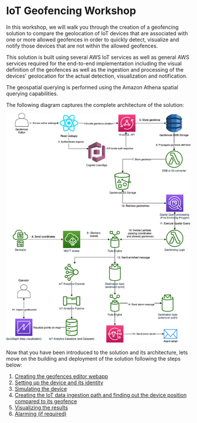 # IoT Geofencing Workshop

In this workshop, we will walk you through the creation of a geofencing solution to compare the geolocation of IoT devices that are associated with one or more allowed geofences in order to quickly detect, visualize and notify those devices that are not within the allowed geofences.

This solution is built using several AWS IoT services as well as general AWS services required for the end-to-end implementation including the visual definition of the geofences as well as the ingestion and processing of the devices' geolocation for the actual detection, visualization and notification.

The geospatial querying is performed using the Amazon Athena spatial querying capabilities.

The following diagram captures the complete architecture of the solution:

![Image of Architecture](arch.png)

Now that you have been introduced to the solution and its architecture, lets move on the building and deployment of the solution following the steps below:

1. [Creating the geofences editor webapp](creating_webapp.md)
2. [Setting up the device and its identity](setting_device.md)
3. [Simulating the device](simulating_device.md)
4. [Creating the IoT data ingestion path and finding out the device position compared to its geofence](creating_iot_ingest.md)
5. [Visualizing the results](visualizing.md)
6. [Alarming (if required)](alarming.md)
